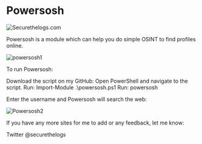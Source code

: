 # Powersosh

![Securethelogs.com](https://ctrla1tdel.files.wordpress.com/2019/04/cropped-thumb-1920-865098.jpg)


Powersosh is a module which can help you do simple OSINT to find profiles online.

![powersosh1](https://ctrla1tdel.files.wordpress.com/2020/01/image-31.png)



To run Powersosh:

Download the script on my GitHub:
Open PowerShell and navigate to the script.
Run: Import-Module .\powersosh.ps1
Run: powersosh

Enter the username and Powersosh will search the web:


![Powersosh2](https://ctrla1tdel.files.wordpress.com/2020/01/image-32.png)

If you have any more sites for me to add or any feedback, let me know:

Twitter @securethelogs
